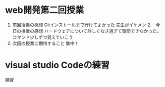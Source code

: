 # web開発第二回授業
1. 前回授業の感想
Gitインストールまで行けてよかった
先生がイケメン
2.　今日の授業の感想
ハードウェアについて詳しくなさ過ぎて質問できなかった。
コマンド少しずつ覚えていこう
3. 次回の授業に期待すること
集中！



# visual studio Codeの練習
練習
